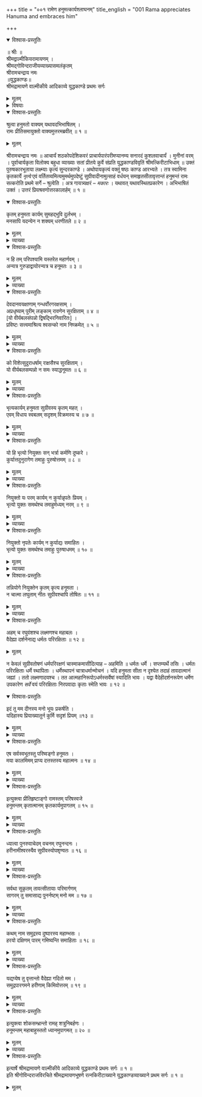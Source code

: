 +++
title = "००१ रामेण हनुमत्कार्यश्लाघनम्"
title_english = "001 Rama appreciates Hanuma and embraces him"

+++

<details open><summary>विश्वास-प्रस्तुतिः</summary>

॥ श्रीः ॥  
श्रीमद्वाल्मीकियरामायणम् ।  
श्रीमद्गोविन्दराजीयव्याख्यासमलंकृतम्  
श्रीरामचन्द्राय नमः  
॥युद्धकाण्डः॥  
श्रीमद्रामायणे वाल्मीकीये आदिकाव्ये युद्धकाण्डे प्रथमः सर्गः
</details>

<details><summary>मूलम्</summary>

॥ श्रीः ॥  
श्रीमद्वाल्मीकियरामायणम् ।  
श्रीमद्गोविन्दराजीयव्याख्यासमलंकृतम्  
श्रीरामचन्द्राय नमः  
॥युद्धकाण्डः॥  
श्रीमद्रामायणे वाल्मीकीये आदिकाव्ये युद्धकाण्डे प्रथमः सर्गः
</details>

<details><summary>विषयाः</summary>

हनुमन्मुखादवगतसीतावृत्तान्तेनश्रीरामेणहनुमन्तंप्रतिप्रशंसनपूर्वकं तस्कृतसीतान्वेषणा -युपकारप्रत्युपकारतयासर्वस्वदानप्रतिनिधिभूत स्वात्मप्रदानरूपपरिष्वङ्ग करणम् ॥ १ ॥

तथा सुग्रीवसंनिधौहनुमन्तंप्रति सागरस्यदुस्तरतयासीताम्वेषणा दिप्रयासस्यनिष्फलत्योत्त्या सागरतरणोपायानधिगमेनपरिचिन्तनम् ॥ २ ॥

</details>

<details open><summary>विश्वास-प्रस्तुतिः</summary>

श्रुत्वा हनुमतो वाक्यम् यथावदभिभाषितम् ।  
रामः प्रीतिसमायुक्तो वाक्यमुत्तरमब्रवीत् ॥ १ ॥
</details>

<details><summary>मूलम्</summary>

श्रुत्वा हनुमतो वाक्यम् यथावदभिभाषितम् ।  
रामः प्रीतिसमायुक्तो वाक्यमुत्तरमब्रवीत् ॥ १ ॥
</details>

श्रीरामचन्द्राय नमः ॥ आचार्यं शठकोपदेशिकवरं प्राचार्यपारंपरीमप्यानम्य सनारदं कुशलवाचार्यं । मुनीनां वरम् । पूर्वाचार्यकृता विलोक्य बहुधा व्याख्याः सतां प्रीतये कुर्वे संप्रति युद्धकाण्डविवृतिं श्रीमत्किरीटाभिधाम् ॥ उक्तं पुरुषकारभूताया लक्ष्म्याः कृत्यं सुन्दरकाण्डे । अथोपायकृत्यं वक्तुं षष्ठः काण्ड आरभ्यते । तत्र स्वामिना कृतकार्ये *नृत्ये* एवं वर्तितव्यमित्यमुमर्थमुपदेष्टुं सुग्रीवादीनामुत्साहं वर्धयन् समाहृतसीतावृत्तान्तं हनुमन्तं रामः सत्करोति प्रथमे सर्गे – श्रुत्वेति । अत्र गायत्र्यक्षरं – *मकारः* । यथावत् यथावस्थितप्रकारेण । अभिभाषितं उक्तं । उत्तरं प्रियश्रवणोत्तरकालार्हम् ॥ १ ॥

<details open><summary>विश्वास-प्रस्तुतिः</summary>

कृतम् हनुमता कार्यम् सुमहद्भुवि दुर्लभम् ।  
मनसापि यदन्येन न शक्यम् धरणीतले ॥ २ ॥
</details>

<details><summary>मूलम्</summary>

कृतम् हनुमता कार्यम् सुमहद्भुवि दुर्लभम् ।  
मनसापि यदन्येन न शक्यम् धरणीतले ॥ २ ॥
</details>

<details><summary>व्याख्या</summary>

अथ प्रत्यक्षे गुरवः स्तुत्याः परोक्षे मित्रबान्धवाः । कर्मान्ते दासभृत्याश्च न कदाचन पुत्रकाः इति वचनात्कर्मान्ते दासं स्तौति – कृतमित्यादिना । अत्र महदित्यनेन सागरतरणमुच्यते । सुमहदित्यनेन लङ्काप्रवेशः । दुर्लभमित्यनेन लङ्काधर्षणं । मनसापि न शक्यमित्यनेन पुनर्निर्गमः । प्रथमं सागर एव न तर्तुं शक्यः । तीर्त्वापि तं लङ्का न प्रवेष्टुं । प्रविश्यापि न धर्षयितुं । धर्षयित्वापि न ततो निर्गन्तुमिति भावः ॥ २ ॥
</details>

<details open><summary>विश्वास-प्रस्तुतिः</summary>

न हि तम् परिपश्यामि यस्तरेत महार्णवम् ।  
अन्यत्र गुरुडाद्वायोरन्यत्र च हनूमतः ॥ ३ ॥
</details>

<details><summary>मूलम्</summary>

न हि तम् परिपश्यामि यस्तरेत महार्णवम् ।  
अन्यत्र गुरुडाद्वायोरन्यत्र च हनूमतः ॥ ३ ॥
</details>

<details><summary>व्याख्या</summary>

महत्त्वमुपपादयति — न हीति ॥ गरुडवायू मिलित्वा तरेतां । अयं त्वेक एवातरदित्यर्थः ॥ ३ ॥
</details>

<details open><summary>विश्वास-प्रस्तुतिः</summary>

देवदानवयक्षाणाम् गन्धर्वोरगरक्षसाम् ।  
अप्रधृष्याम् पुरीम् लङ्काम् रावणेन सुरक्षिताम् ॥ ४ ॥  
\[यो वीर्यबलसंपन्नो द्विषद्भिरनिवारितः\] ।  
प्रविष्टः सत्त्वमाश्रित्य श्वसन्को नाम निष्क्रमेत् ॥ ५ ॥
</details>

<details><summary>मूलम्</summary>

देवदानवयक्षाणाम् गन्धर्वोरगरक्षसाम् ।  
अप्रधृष्याम् पुरीम् लङ्काम् रावणेन सुरक्षिताम् ॥ ४ ॥  
\[यो वीर्यबलसंपन्नो द्विषद्भिरनिवारितः\] ।  
प्रविष्टः सत्त्वमाश्रित्य श्वसन्को नाम निष्क्रमेत् ॥ ५ ॥
</details>

<details><summary>व्याख्या</summary>

सुमहत् मनसापि न शक्यमित्येतद्वयमप्युपपादयति – देवदानवेत्यादिना सार्धश्लोकेन ॥ सत्त्वं बलं । आश्रित्य श्वसन् जीवन् । निष्क्रमेत् निष्क्रामेत् । लङ्कां प्रविश्य स्वबलेन पुनर्निर्गच्छन् हनुमतोऽन्यः कोपि नास्तीत्यर्थः ॥ ४–५ ॥
</details>

<details open><summary>विश्वास-प्रस्तुतिः</summary>

को विशेत्सुदुराधर्षाम् राक्षसैश्च सुरक्षिताम् ।   
यो वीर्यबलसम्पन्नो न समः स्याद्धनूमतः ॥ ६ ॥
</details>

<details><summary>मूलम्</summary>

को विशेत्सुदुराधर्षाम् राक्षसैश्च सुरक्षिताम् ।   
यो वीर्यबलसम्पन्नो न समः स्याद्धनूमतः ॥ ६ ॥
</details>

<details><summary>व्याख्या</summary>

दुर्लभ त्वमुपपादयति — को विशेदिति ॥ ६ ॥
</details>

<details open><summary>विश्वास-प्रस्तुतिः</summary>

भृत्यकार्यम् हनुमता सुग्रीवस्य कृतम् महत् ।   
एवम् विधाय स्वबलम् सदृशम् विक्रमस्य च ॥ ७ ॥
</details>

<details><summary>मूलम्</summary>

भृत्यकार्यम् हनुमता सुग्रीवस्य कृतम् महत् ।   
एवम् विधाय स्वबलम् सदृशम् विक्रमस्य च ॥ ७ ॥
</details>

<details><summary>व्याख्या</summary>

न केवलं स्वामिनियुक्त कार्यकरणेन भृत्यकार्यं निर्व्यूडमनेन किन्त्वनियुक्त प्रकृतकार्यानुकू लकार्यान्तरकरणेनापि महत्कार्यं संसाधितमित्याह – भृत्येति ॥ विक्रमः अतिशक्तिः । विक्रमस्त्वतिशक्तिता इत्यमरः । विक्रमस्य सदृशं स्वबलं अशोक वनिकाभङ्गादिकं पौरुषं । स्वयं आत्मना स्वामिनि- योगं विना । विधाय सुग्रीवस्य भृत्यकार्यं भृत्येन कर्तव्यं । महत् अधिकं कृतमित्यर्थः ॥ ७ ॥
</details>

<details open><summary>विश्वास-प्रस्तुतिः</summary>

यो हि भृत्यो नियुक्तः सन् भर्त्रा कर्मणि दुष्करे ।   
कुर्यात्तदुनुरागेण तमाहुः पुरुषोत्तमम् ॥ ८ ॥
</details>

<details><summary>मूलम्</summary>

यो हि भृत्यो नियुक्तः सन् भर्त्रा कर्मणि दुष्करे ।   
कुर्यात्तदुनुरागेण तमाहुः पुरुषोत्तमम् ॥ ८ ॥
</details>

<details><summary>व्याख्या</summary>

हनुमत उत्तमभृत्यत्वं दर्शयितुमुत्तममध्यमाधमभृत्यानां क्रमेण लक्षणमाह – यो हीत्यादिना ॥ यो भृत्यः भर्त्रा स्वामिना । दुष्करे कर्मणि नियुक्तः तत् कृत्वा । अनुरागेण स्वामिभक्त्यतिशयेन । तदपेक्षितमनियुक्तमपि कार्यं कुर्यात् । तं पुरुषोत्तमं उत्तमभृत्यं । आहुः ॥ ८ ॥
</details>

<details open><summary>विश्वास-प्रस्तुतिः</summary>

नियुक्तो यः परम् कार्यम् न कुर्यान्नृपतेः प्रियम् ।   
भृत्यो युक्तः समर्थश्च तमाहुर्मध्यम् नरम् ॥ ९ ॥
</details>

<details><summary>मूलम्</summary>

नियुक्तो यः परम् कार्यम् न कुर्यान्नृपतेः प्रियम् ।   
भृत्यो युक्तः समर्थश्च तमाहुर्मध्यम् नरम् ॥ ९ ॥
</details>

<details><summary>व्याख्या</summary>

भर्त्रा नियुक्तः यो भृत्यः युक्तः उत्साहयुक्तः समर्थश्च । नृपतेः स्वामिनः । प्रियं परं कार्यं स्वामिनिर्दिष्टाधिकं कार्यं । न कुर्यात् । तं मध्यमं नरं मध्यमभृत्यं । आहुः । भृत्यस्तु यः परं । कार्यं न कुर्यान्नृपतेः प्रियम् । भृत्योऽभृत्यस्समर्थोपि तमाहुर्मध्यमं नरं इति पाठान्तरं । तत्र त्वयमर्थः । यस्तु भृत्यस्समर्थोपि परं कार्यं नकुर्यात् उक्तमात्रमेव कुर्यात्स भृत्योऽभृत्यः उक्तानुष्ठानात् भृत्यः अधिकाकरणादभृत्यः । ततस्तं मध्यममाहुरिति ॥ ९ ॥
</details>

<details open><summary>विश्वास-प्रस्तुतिः</summary>

नियुक्तो नृपतेः कार्यम् न कुर्याद्यः समाहितः ।   
भृत्यो युक्तः समर्थश्च तमाहुः पुरुषाधमम् ॥ १० ॥
</details>

<details><summary>मूलम्</summary>

नियुक्तो नृपतेः कार्यम् न कुर्याद्यः समाहितः ।   
भृत्यो युक्तः समर्थश्च तमाहुः पुरुषाधमम् ॥ १० ॥
</details>

<details><summary>व्याख्या</summary>

समाहितः कार्यान्तराव्यग्रः । युक्तः समर्थश्च यो भृत्यो नियुक्तोपि नृपतेः कार्यं नृपतेः उक्तमात्रमपि कार्यं । सम्यङ्ग कुर्यात् तं पुरुषाधमं अधमभृत्यं । आहुः ॥ १० ॥
</details>

<details open><summary>विश्वास-प्रस्तुतिः</summary>

तन्नियोगे नियुक्तेन कृतम् कृत्य हनूमता ।   
न चात्मा लघुताम् नीतः सुग्रीवश्चापि तोषितः ॥ ११ ॥
</details>

<details><summary>मूलम्</summary>

तन्नियोगे नियुक्तेन कृतम् कृत्य हनूमता ।   
न चात्मा लघुताम् नीतः सुग्रीवश्चापि तोषितः ॥ ११ ॥
</details>

<details><summary>व्याख्या</summary>

उक्तेषु त्रिविधभृत्येषूत्तमभृत्योयमित्याहतदिति ॥ तत् उत्तमभृत्यलक्षणलक्षितत्वात् । नियुज्यतेस्मिन्निति नियोगः कार्यं तस्मिन्नियुक्तेन उत्तमभृत्येन कृत्यं कर्तव्यं कार्यं हनुमता कृतं । किंचात्मा स्वयं लघुतां न नीतः । राक्षसैरपराजितत्वात् । सुग्रीवश्चापि तोषितः उक्तकार्यातिरिक्त कार्यकरणात् ॥ ११ ॥
</details>

<details open><summary>विश्वास-प्रस्तुतिः</summary>

अहम् च रघुवंशश्च लक्ष्मणश्च महाबलः ।   
वैदेह्या दर्शनेनाद्य धर्मतः परिरक्षिताः ॥ १२ ॥
</details>

<details><summary>मूलम्</summary>

अहम् च रघुवंशश्च लक्ष्मणश्च महाबलः ।   
वैदेह्या दर्शनेनाद्य धर्मतः परिरक्षिताः ॥ १२ ॥
</details>

न केवलं सुग्रीवतोषणं धर्मपरिरक्षणं चास्माकमासीदित्याह – अहमिति ॥ धर्मतः धर्मे । सप्तम्यर्थे तसिः । धर्मतः परिरक्षिताः धर्मे स्थापिताः । धर्मेस्थापनं चात्राधर्मान्मोचनं । यदि हनुमता सीता न दृश्येत तदाहं तावदात्मानं जह्यां । ततो लक्ष्मणादयश्च । तत आत्महानिरूपोऽधर्मस्सर्वेषां स्यादिति भावः । यद्वा वैदेहीदर्शनरूपेण धर्मेण उपकारेण *सर्वे* वयं परिरक्षिताः निरपवादाः कृताः स्मेति भावः ॥ १२ ॥

<details open><summary>विश्वास-प्रस्तुतिः</summary>

इदं तु मम दीनस्य मनो भूयः प्रकर्षति ।  
यदिहास्य प्रियाख्यातुर्न कुर्मि सदृशं प्रियम् ॥१३ ॥
</details>

<details><summary>मूलम्</summary>

इदं तु मम दीनस्य मनो भूयः प्रकर्षति ।  
यदिहास्य प्रियाख्यातुर्न कुर्मि सदृशं प्रियम् ॥१३ ॥
</details>

<details><summary>व्याख्या</summary>

एवं निरतिशयानन्दकरं वचनं कथयतो हनुमतः तत्सदृशप्रत्युपकारालाभात् खिद्यते – इदं त्विति ॥ प्रकर्षति व्याकुलयति संतापयति वा । कुर्मि करोमि ॥ १३ ॥
</details>

<details open><summary>विश्वास-प्रस्तुतिः</summary>

एष सर्वस्वभूतस्तु परिष्वङ्गो हनूमतः ।   
मया कालमिमम् प्राप्य दत्तस्तस्य महात्मनः ॥ १४ ॥
</details>

<details><summary>मूलम्</summary>

एष सर्वस्वभूतस्तु परिष्वङ्गो हनूमतः ।   
मया कालमिमम् प्राप्य दत्तस्तस्य महात्मनः ॥ १४ ॥
</details>

<details><summary>व्याख्या</summary>

स च संतापस्सर्वस्वदानरूपेण प्रत्युपकारेण विना न शाम्यति । तस्य सर्वस्वदानस्य मया क्रियमाणः परिष्वङ्ग एव प्रतिनिधिर्भवत्वित्याह- एष इति । तुशब्दोवधारणे । इमं प्रत्युपकारार्हं कालं प्राप्य मया दत्तोयं परिष्वङ्ग एव सर्वस्वभूतोस्तु । सर्वस्वदानसदृशोस्त्विति संबन्धः । एषः स्वानुभव- सिद्धः । इच्छागृहीताभिमतोरुदेहत्वेन स्वस्य निरवधि- कभोग्यतया स्थितः । लोके स्वस्य रस्यं हि स्वाभि मताय दिशतिसर्वस्वभूतः । एतद्व्यतिरिक्तप्रदाने इदं न दत्तमिति न्यूनता स्यात् । एतत्प्रदाने तु सर्वं दत्तं । एतद्विग्रहस्य सर्वाश्रयत्वात् परिष्वङ्गो हनूमतः । अमृताशिनो हि तृणकबलादिकं न देयं । स्नेहो मे परमो राजन्नित्येतद्विग्रहे प्रेमवतः स एव दातव्यः । मया कालमिमं प्राप्य दत्तः । अयं किञ्चिदपि मत्तो- नपेक्षमाणो वर्तते । कदा मयाऽस्मै किंचिदत्तं स्यादिति सोत्कण्ठेन मया स्थितं । संप्रत्यप्रतिषेधसम – यलाभादत्तवानस्मि । तस्य महात्मनः महास्वभावस्य । महोदारस्येत्यर्थः । देहद्वयमुपकृतवतः किमेकदेहप्रदानमुचितमितिभावः । वेण्यद्रथनसमये सीतां संरक्ष्यदत्त्वा अवगाह्यार्णवं स्वप्स्य इति दशायां रामदेहं च सीतासंदेशवचनेनाजीवयद्धि । एवं देहद्वयंदत्तवतः किमेकदेहदानमुचित मितिभावः ॥१४॥
</details>

<details open><summary>विश्वास-प्रस्तुतिः</summary>

इत्युक्त्वा प्रीतिहृष्टाङ्गो रामस्तम् परिषस्वजे   
हनुमन्तम् कृतात्मानम् कृतकार्यमुपागतम् ॥ १५ ॥
</details>

<details><summary>मूलम्</summary>

इत्युक्त्वा प्रीतिहृष्टाङ्गो रामस्तम् परिषस्वजे   
हनुमन्तम् कृतात्मानम् कृतकार्यमुपागतम् ॥ १५ ॥
</details>

<details><summary>व्याख्या</summary>

प्रीति हृष्टाङ्गः प्रीत्या पुलकितगात्रः । महात्मानमित्यादिविशेषणानि परिष्वङ्गहेतवः ॥ १५ ॥
</details>

<details open><summary>विश्वास-प्रस्तुतिः</summary>

ध्यात्वा पुनरुवाचेदम् वचनम् रघुनन्दनः ।   
हरीनामीश्वरस्यैव सुग्रीवस्योपशृण्वतः ॥ १६ ॥
</details>

<details><summary>मूलम्</summary>

ध्यात्वा पुनरुवाचेदम् वचनम् रघुनन्दनः ।   
हरीनामीश्वरस्यैव सुग्रीवस्योपशृण्वतः ॥ १६ ॥
</details>

<details><summary>व्याख्या</summary>

एवं हनुमन्तं स्तुत्वा सागरस्य दुस्तरत्वं विचार्य विषण्णस्सन् प्रयासकृतं सीतान्वेषणं निरर्थकमितिमन्वान आह – ध्यात्वेति ॥ एवकारो भिन्नक्रमः । ध्यात्वा दुस्तरं सागरं सर्ववानरवाहिनीसहितोहं कथं संतरिष्यामीति संचिन्त्य । सुग्रीव – स्योपशृण्वतः सुग्रीवे उपशृण्वत्येव । व्यत्ययेन सप्तम्यर्थे षष्ठी ॥ १६ ॥
</details>

<details open><summary>विश्वास-प्रस्तुतिः</summary>

सर्वथा सुकृतम् तावत्सीतायाः परिमार्गणम्   
सागरम् तु समासाद्य पुनर्नष्टम् मनो मम ॥ १७ ॥
</details>

<details><summary>मूलम्</summary>

सर्वथा सुकृतम् तावत्सीतायाः परिमार्गणम्   
सागरम् तु समासाद्य पुनर्नष्टम् मनो मम ॥ १७ ॥
</details>

<details><summary>व्याख्या</summary>

सर्वथा सर्वप्रकारेण समुद्र तरणान्तःपुरप्रवेशादिना । सुकृतंतावत् सुष्टु कृतमेव । परिमार्गणं अन्वेषणं । किंतु सागरं समासाद्य सागरस्य दुस्तरत्वमालोच्य । पुनर्नष्टं मनो मम । सीतावृत्तान्तश्रवणेन हृष्टमपि मे मनः पुनर्नष्टं प्रकृतं विषादं पुनः प्राप्तमित्यर्थः ॥ १७ ॥
</details>

<details open><summary>विश्वास-प्रस्तुतिः</summary>

कथम् नाम समुद्रस्य दुष्पारस्य महाम्भसः ।  
हरयो दक्षिणम् पारम् गमिष्यन्ति समाहिताः ॥ १८ ॥
</details>

<details><summary>मूलम्</summary>

कथम् नाम समुद्रस्य दुष्पारस्य महाम्भसः ।  
हरयो दक्षिणम् पारम् गमिष्यन्ति समाहिताः ॥ १८ ॥
</details>

<details><summary>व्याख्या</summary>

विषादमेव प्रकटयति — कथमिति ॥ दुष्पारस्य दुष्प्रापतीरस्य । पार – तीर कर्मसमाप्तौ ” इत्यस्माद्धातोः खच् प्रत्ययः । महाम्भसः अगाधजलस्य । समाहिताः संगताः ॥ १८ ॥
</details>

<details open><summary>विश्वास-प्रस्तुतिः</summary>

यद्यप्येष तु वृत्तान्तो वैदेह्या गदितो मम ।   
समुद्रपारगमने हरीणाम् किमिवोत्तरम् ॥ १९ ॥
</details>

<details><summary>मूलम्</summary>

यद्यप्येष तु वृत्तान्तो वैदेह्या गदितो मम ।   
समुद्रपारगमने हरीणाम् किमिवोत्तरम् ॥ १९ ॥
</details>

<details><summary>व्याख्या</summary>

सर्वथेति लोकोक्तं विवृणोति – यदीति ॥ वैदेया वृत्तान्त गदितो यद्यपि गदित एव । हरीणां समुद्रपारगमने उत्तरं किं उत्तरकालो- चितं साधकं किं । न किमपीत्यर्थः । इवशब्दो वाक्या- लंकारे ॥ १९ ॥
</details>

<details open><summary>विश्वास-प्रस्तुतिः</summary>

इत्युक्त्वा शोकसम्भ्रान्तो रामह् शत्रुनिबर्हणः ।   
हनूमन्तम् महाबाहुस्ततो ध्यानमुपागमत् ॥ २० ॥
</details>

<details><summary>मूलम्</summary>

इत्युक्त्वा शोकसम्भ्रान्तो रामह् शत्रुनिबर्हणः ।   
हनूमन्तम् महाबाहुस्ततो ध्यानमुपागमत् ॥ २० ॥
</details>

<details><summary>व्याख्या</summary>

ध्यानमुपागमत् सागरतरणोपाय- चिन्तामकरोदित्यर्थः । शत्रुनिबर्हण महाबाहुपदाभ्यां सागरशोषणादिकमेवोपायमचिन्तयदिति द्योत्यते ॥ २० ॥
</details>

<details open><summary>विश्वास-प्रस्तुतिः</summary>

इत्यार्षे श्रीमद्रामायणे वाल्मीकीये आदिकाव्ये युद्धकाण्डे प्रथमः सर्गः ॥ १ ॥  
इति श्रीगोविन्दराजविरचिते श्रीमद्रामायणभूषणे रत्नकिरीटाख्याने युद्धकाण्डव्याख्याने प्रथम सर्गः ॥ १ ॥
</details>

<details><summary>मूलम्</summary>

इत्यार्षे श्रीमद्रामायणे वाल्मीकीये आदिकाव्ये युद्धकाण्डे प्रथमः सर्गः ॥ १ ॥  
इति श्रीगोविन्दराजविरचिते श्रीमद्रामायणभूषणे रत्नकिरीटाख्याने युद्धकाण्डव्याख्याने प्रथम सर्गः ॥ १ ॥
</details>

